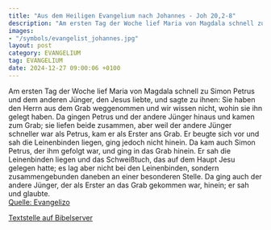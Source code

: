 ```yaml
---
title: "Aus dem Heiligen Evangelium nach Johannes - Joh 20,2-8"
description: "Am ersten Tag der Woche lief Maria von Magdala schnell zu Simon Petrus und dem anderen Jünger, den Jesus liebte, und sagte zu ihnen: Sie haben den Herrn aus dem Grab weggenommen und wir wissen nicht, wohin sie ihn gelegt haben. Da gingen Petrus und der andere Jünger hinaus und ka...."
images:
- "/symbols/evangelist_johannes.jpg"
layout: post
category: EVANGELIUM
tag: EVANGELIUM
date: 2024-12-27 09:00:06 +0100
---
```

Am ersten Tag der Woche lief Maria von Magdala schnell zu Simon Petrus und dem anderen Jünger, den Jesus liebte, und sagte zu ihnen: Sie haben den Herrn aus dem Grab weggenommen und wir wissen nicht, wohin sie ihn gelegt haben.
Da gingen Petrus und der andere Jünger hinaus und kamen zum Grab;
sie liefen beide zusammen, aber weil der andere Jünger schneller war als Petrus, kam er als Erster ans Grab.<!--more-->
Er beugte sich vor und sah die Leinenbinden liegen, ging jedoch nicht hinein.
Da kam auch Simon Petrus, der ihm gefolgt war, und ging in das Grab hinein. Er sah die Leinenbinden liegen
und das Schweißtuch, das auf dem Haupt Jesu gelegen hatte; es lag aber nicht bei den Leinenbinden, sondern zusammengebunden daneben an einer besonderen Stelle.
Da ging auch der andere Jünger, der als Erster an das Grab gekommen war, hinein; er sah und glaubte.<br>
[Quelle: Evangelizo](https://evangeliumtagfuertag.org/DE/gospel)

[Textstelle auf Bibelserver](https://www.bibleserver.com/EU/Johannes20,2-8)
